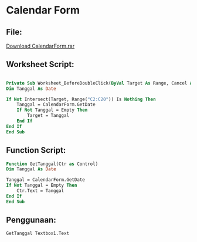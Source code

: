 # Calendar Form

## File:
<a href="https://github.com/ba5tz/vbaTutorial/blob/master/VBA%20Tips%20%26%20Trick%20Files/VBA%20CalendarForm/CalendarForm.rar">Download CalendarForm.rar</a>

## Worksheet Script:
```vb

Private Sub Worksheet_BeforeDoubleClick(ByVal Target As Range, Cancel As Boolean)
Dim Tanggal As Date

If Not Intersect(Target, Range("C2:C20")) Is Nothing Then
    Tanggal = CalendarForm.GetDate
    If Not Tanggal = Empty Then
        Target = Tanggal
    End If
End If
End Sub
```

## Function Script:
```vb
Function GetTanggal(Ctr as Control)
Dim Tanggal As Date

Tanggal = CalendarForm.GetDate
If Not Tanggal = Empty Then
    Ctr.Text = Tanggal
End If
End Sub
```

## Penggunaan:
```vb
GetTanggal Textbox1.Text
```
